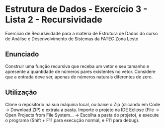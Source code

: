 # Estrutura de Dados - Exercício 3 - Lista 2 - Recursividade

Exercício de Recursividade para a matéria de Estrutura de Dados do curso de Análise e Desenvolvimento de Sistemas da FATEC Zona Leste

## Enunciado

Construir uma função recursiva que receba um vetor e seu tamanho e apresente a quantidade de números pares existentes no vetor. Considere que a entrada deve ser, apenas de números naturais diferentes de zero.

## Utilização

Clone o repositório na sua máquina local, ou baixe o Zip (clicando em Code -> Download ZIP) e extraia a pasta. Importe o projeto na IDE Eclipse (File -> Open Projects from File System... -> Escolha a pasta do projeto), e execute o programa (Shift + F11 para execução normal, e F11 para debug).
